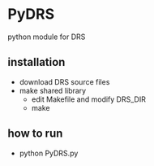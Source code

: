 # PyDRS
python module for DRS
## installation
- download DRS source files
- make shared library
  - edit Makefile and modify DRS_DIR
  - make
## how to run
- python PyDRS.py
